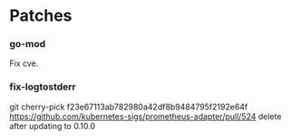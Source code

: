 # Patches


### go-mod
Fix cve.

### fix-logtostderr
git cherry-pick f23e67113ab782980a42df8b9484795f2192e64f
https://github.com/kubernetes-sigs/prometheus-adapter/pull/524
delete after updating to 0.10.0
